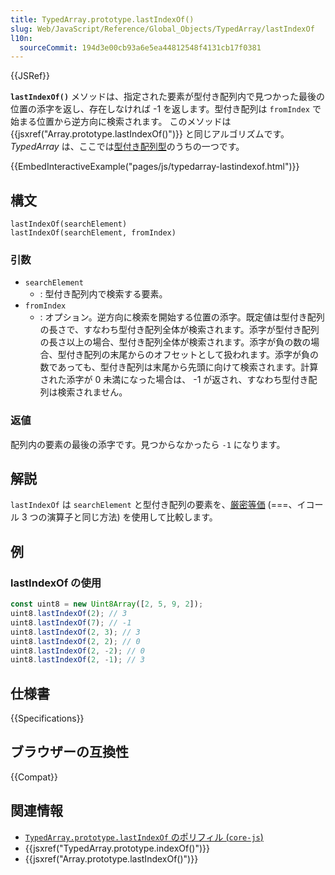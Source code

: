 ```yaml
---
title: TypedArray.prototype.lastIndexOf()
slug: Web/JavaScript/Reference/Global_Objects/TypedArray/lastIndexOf
l10n:
  sourceCommit: 194d3e00cb93a6e5ea44812548f4131cb17f0381
---
```


{{JSRef}}

**`lastIndexOf()`** メソッドは、指定された要素が型付き配列内で見つかった最後の位置の添字を返し、存在しなければ -1 を返します。型付き配列は `fromIndex` で始まる位置から逆方向に検索されます。 このメソッドは {{jsxref("Array.prototype.lastIndexOf()")}} と同じアルゴリズムです。 _TypedArray_ は、ここでは[型付き配列型](/ja/docs/Web/JavaScript/Reference/Global_Objects/TypedArray#typedarray_オブジェクト)のうちの一つです。

{{EmbedInteractiveExample("pages/js/typedarray-lastindexof.html")}}

## 構文

```js-nolint
lastIndexOf(searchElement)
lastIndexOf(searchElement, fromIndex)
```

### 引数

- `searchElement`
  - : 型付き配列内で検索する要素。
- `fromIndex`
  - : オプション。逆方向に検索を開始する位置の添字。既定値は型付き配列の長さで、すなわち型付き配列全体が検索されます。添字が型付き配列の長さ以上の場合、型付き配列全体が検索されます。添字が負の数の場合、型付き配列の末尾からのオフセットとして扱われます。添字が負の数であっても、型付き配列は末尾から先頭に向けて検索されます。計算された添字が 0 未満になった場合は、 -1 が返され、すなわち型付き配列は検索されません。

### 返値

配列内の要素の最後の添字です。見つからなかったら `-1` になります。

## 解説

`lastIndexOf` は `searchElement` と型付き配列の要素を、[厳密等価](/ja/docs/Web/JavaScript/Equality_comparisons_and_sameness#_による厳格な等価性) (===、イコール 3 つの演算子と同じ方法) を使用して比較します。

## 例

### lastIndexOf の使用

```js
const uint8 = new Uint8Array([2, 5, 9, 2]);
uint8.lastIndexOf(2); // 3
uint8.lastIndexOf(7); // -1
uint8.lastIndexOf(2, 3); // 3
uint8.lastIndexOf(2, 2); // 0
uint8.lastIndexOf(2, -2); // 0
uint8.lastIndexOf(2, -1); // 3
```

## 仕様書

{{Specifications}}

## ブラウザーの互換性

{{Compat}}

## 関連情報

- [`TypedArray.prototype.lastIndexOf` のポリフィル (`core-js`)](https://github.com/zloirock/core-js#ecmascript-typed-arrays)
- {{jsxref("TypedArray.prototype.indexOf()")}}
- {{jsxref("Array.prototype.lastIndexOf()")}}
